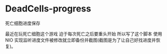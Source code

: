 # DeadCells-progress
死亡细胞进度保存

最近在玩死亡细胞这个游戏 迫于每次死亡之后要重头开始 所以写了这个脚本 使用 NIO 实现监听进度文件被修改就立即备份并截图(截图是为了让自己好找进度并恢复)。

